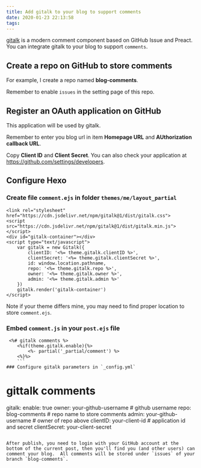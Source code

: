```yaml
---
title: Add gitalk to your blog to support comments
date: 2020-01-23 22:13:58
tags:
---
```

[gitalk](https://github.com/gitalk/gitalk) is a modern comment component based on GitHub Issue and Preact. You can integrate gitalk to your blog to support `comments`.

## Create a repo on GitHub to store comments
For example, I create a repo named **blog-comments**. 

Remember to enable `issues` in the setting page of this repo.

## Register an OAuth application on GitHub
This application will be used by gitalk.

Remember to enter you blog url in item **Homepage URL** and **AUthorization callback URL**. 

Copy **Client ID** and **Client Secret**. You can also check your application at https://github.com/settings/developers.

## Configure Hexo 
### Create file  `comment.ejs` in folder `themes/me/layout_partial`
```
<link rel="stylesheet" href="https://cdn.jsdelivr.net/npm/gitalk@1/dist/gitalk.css">
<script src="https://cdn.jsdelivr.net/npm/gitalk@1/dist/gitalk.min.js"></script>
<div id="gitalk-container"></div>
<script type="text/javascript">
    var gitalk = new Gitalk({
        clientID: '<%= theme.gitalk.clientID %>',
        clientSecret: '<%= theme.gitalk.clientSecret %>',
        id: window.location.pathname,
        repo: '<%= theme.gitalk.repo %>',
        owner: '<%= theme.gitalk.owner %>',
        admin: '<%= theme.gitalk.admin %>'
    })
    gitalk.render('gitalk-container')
</script>
```
Note if your theme differs mine, you may need to find proper location to store `comment.ejs`.
### Embed `comment.js` in your `post.ejs` file
```
 <%# gitalk comments %>
    <%if(theme.gitalk.enable){%>
        <%- partial('_partial/comment') %>
    <%}%>
    ```
### Configure gitalk parameters in `_config.yml`
```
# gittalk comments
gitalk:
  enable: true
  owner: your-github-username # github username
  repo: blog-comments # repo name to store comments
  admin: your-github-username # owner of repo above
  clientID: your-client-id  # application id and secret
  clientSecret: your-client-secret
```

After publish, you need to login with your GitHub account at the bottom of the current post, then you'll find you (and other users) can comment your blog.  All comments will be stored under `issues` of your branch `blog-comments`.